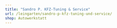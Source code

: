 ```yaml
---
title: "Sandro P. KFZ-Tuning & Service"
url: /leingarten/sandro-p-kfz-tuning-und-service/
shop: Autowerkstatt
---
```

